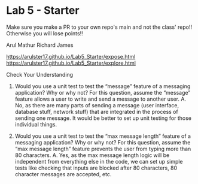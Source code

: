 # Lab 5 - Starter
Make sure you make a PR to your own repo's main and not the class' repo!! Otherwise you will lose points!!

Arul Mathur
Richard James

https://arulster17.github.io/Lab5_Starter/expose.html
https://arulster17.github.io/Lab5_Starter/explore.html

Check Your Understanding
1. Would you use a unit test to test the “message” feature of a messaging application? Why or why not? For this question, assume the “message” feature allows a user to write and send a message to another user.
A. No, as there are many parts of sending a message (user interface, database stuff, network stuff) that are integrated in the process of sending one message. It would be better to set up unit testing for those individual things.

2. Would you use a unit test to test the “max message length” feature of a messaging application? Why or why not? For this question, assume the “max message length” feature prevents the user from typing more than 80 characters.
A. Yes, as the max message length logic will be independent from everything else in the code, we can set up simple tests like checking that inputs are blocked after 80 characters, 80 character messages are accepted, etc.
